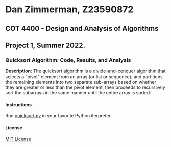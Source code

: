 # Dan Zimmerman, Z23590872
## COT 4400 - Design and Analysis of Algorithms
## Project 1, Summer 2022. 


### Quicksort Algorithm: Code, Results, and Analysis

**Description**: The quicksort algorithm is a divide-and-conquer algorithm that selects a “pivot” element from an array (or list or sequence), and partitions the remaining elements into two separate sub-arrays based on whether they are greater or less than the pivot element, then proceeds to recursively sort the subarrays in the same manner until the entire array is sorted.

#### Instructions
Run [quicksort.py](https://github.com/z3301/algo_p1/quicksort.py) in your favorite Python iterpreter.

#### License

[MIT License](https://github.com/z3301/algo_p1/LICENSE)